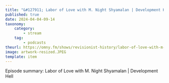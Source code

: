 ```yaml
---
title: "&#127911; Labor of Love with M. Night Shyamalan | Development Hell"
published: true
date: 2024-04-04-09-14
taxonomy:
    category:
        - stream
    tag:
        - podcasts
theurl: https://omny.fm/shows/revisionist-history/labor-of-love-with-m-night-shyamalan-development-h
image: artwork-resized.JPEG
template: item
---
```


Episode summary: Labor of Love with M. Night Shyamalan | Development Hell
